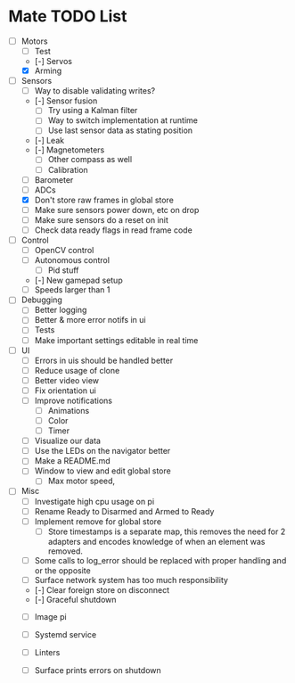 # Mate TODO List

- [ ] Motors
  - [ ] Test
  - [-] Servos
  - [x] Arming
- [ ] Sensors
  - [ ] Way to disable validating writes?
  - [-] Sensor fusion
    - [ ] Try using a Kalman filter
    - [ ] Way to switch implementation at runtime
    - [ ] Use last sensor data as stating position
  - [-] Leak
  - [-] Magnetometers
    - [ ] Other compass as well
    - [ ] Calibration
  - [ ] Barometer
  - [ ] ADCs
  - [x] Don't store raw frames in global store
  - [ ] Make sure sensors power down, etc on drop
  - [ ] Make sure sensors do a reset on init
  - [ ] Check data ready flags in read frame code
- [ ] Control
  - [ ] OpenCV control
  - [ ] Autonomous control
    - [ ] Pid stuff
  - [-] New gamepad setup
  - [ ] Speeds larger than 1
- [ ] Debugging
  - [ ] Better logging
  - [ ] Better & more error notifs in ui
  - [ ] Tests
  - [ ] Make important settings editable in real time
- [ ] UI
  - [ ] Errors in uis should be handled better
  - [ ] Reduce usage of clone
  - [ ] Better video view
  - [ ] Fix orientation ui
  - [ ] Improve notifications
    - [ ] Animations
    - [ ] Color
    - [ ] Timer
  - [ ] Visualize our data
  - [ ] Use the LEDs on the navigator better
  - [ ] Make a README.md
  - [ ] Window to view and edit global store
    - [ ] Max motor speed, 
- [ ] Misc
  - [ ] Investigate high cpu usage on pi
  - [ ] Rename Ready to Disarmed and Armed to Ready
  - [ ] Implement remove for global store
    - [ ] Store timestamps is a separate map, this removes the need for 2 adapters and encodes knowledge of when an element was removed.
  - [ ] Some calls to log_error should be replaced with proper handling and or the opposite
  - [ ] Surface network system has too much responsibility
  - [-] Clear foreign store on disconnect
  - [-] Graceful shutdown
  - [ ] Image pi
  - [ ] Systemd service
  - [ ] Linters
  - [ ] Surface prints errors on shutdown

